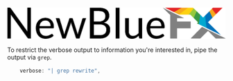 ![NewBlueFX](img/NewBlueFX_logo.png)

To restrict the verbose output to information you're interested in, pipe the output via `grep`.

```js
    verbose: "| grep rewrite",
```

<!-- ```sh
$ ws --verbose | grep rewrite
``` -->
